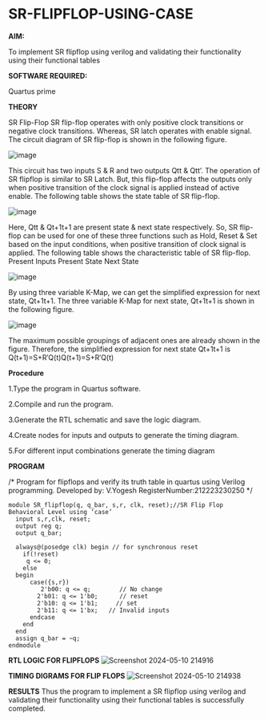 # SR-FLIPFLOP-USING-CASE

**AIM:**

To implement  SR flipflop using verilog and validating their functionality using their functional tables

**SOFTWARE REQUIRED:**

Quartus prime

**THEORY**

SR Flip-Flop SR flip-flop operates with only positive clock transitions or negative clock transitions. Whereas, SR latch operates with enable signal. The circuit diagram of SR flip-flop is shown in the following figure.

![image](https://github.com/naavaneetha/SR-FLIPFLOP-USING-CASE/assets/154305477/0f710028-ad52-4d3e-9276-8714cf023a25)

 
This circuit has two inputs S & R and two outputs Qtt & Qtt’. The operation of SR flipflop is similar to SR Latch. But, this flip-flop affects the outputs only when positive transition of the clock signal is applied instead of active enable. The following table shows the state table of SR flip-flop.

![image](https://github.com/naavaneetha/SR-FLIPFLOP-USING-CASE/assets/154305477/dabfc4f4-87e3-4cbc-9472-f89ee1b5ed30)

 
Here, Qtt & Qt+1t+1 are present state & next state respectively. So, SR flip-flop can be used for one of these three functions such as Hold, Reset & Set based on the input conditions, when positive transition of clock signal is applied. The following table shows the characteristic table of SR flip-flop. Present Inputs Present State Next State

![image](https://github.com/naavaneetha/SR-FLIPFLOP-USING-CASE/assets/154305477/dd90d16c-aec5-4290-a586-e2346b1e9eb5)

 
By using three variable K-Map, we can get the simplified expression for next state, Qt+1t+1. The three variable K-Map for next state, Qt+1t+1 is shown in the following figure.

![image](https://github.com/naavaneetha/SR-FLIPFLOP-USING-CASE/assets/154305477/473efad6-d70b-4ca7-aeb7-898bbfca319f)

 
The maximum possible groupings of adjacent ones are already shown in the figure. Therefore, the simplified expression for next state Qt+1t+1 is Q(t+1)=S+R′Q(t)Q(t+1)=S+R′Q(t)

**Procedure**

1.Type the program in Quartus software.

2.Compile and run the program.

3.Generate the RTL schematic and save the logic diagram.

4.Create nodes for inputs and outputs to generate the timing diagram.

5.For different input combinations generate the timing diagram

**PROGRAM**

/* Program for flipflops and verify its truth table in quartus using Verilog programming. 
Developed by: V.Yogesh 
RegisterNumber:212223230250
*/
```
module SR_flipflop(q, q_bar, s,r, clk, reset);//SR Flip Flop Behavioral Level using ‘case’ 
  input s,r,clk, reset;
  output reg q;
  output q_bar;
 
  always@(posedge clk) begin // for synchronous reset
    if(!reset)       
	 q <= 0;
    else 
  begin
      case({s,r})       
	     2'b00: q <= q;		   // No change
        2'b01: q <= 1'b0;	   // reset
        2'b10: q <= 1'b1;	  // set
        2'b11: q <= 1'bx;   // Invalid inputs
      endcase
    end
  end
  assign q_bar = ~q;
endmodule
```

**RTL LOGIC FOR FLIPFLOPS**
![Screenshot 2024-05-10 214916](https://github.com/Yogesh-Yogi-1/SR-FLIPFLOP-USING-CASE/assets/148514598/223119ae-72ce-4201-b25e-84b58d405a85)

**TIMING DIGRAMS FOR FLIP FLOPS**
![Screenshot 2024-05-10 214938](https://github.com/Yogesh-Yogi-1/SR-FLIPFLOP-USING-CASE/assets/148514598/1030dde4-ca16-47ee-ac07-e296294060ce)

**RESULTS**
Thus the program to implement a SR flipflop using verilog and validating their functionality using their functional tables is successfully completed.
